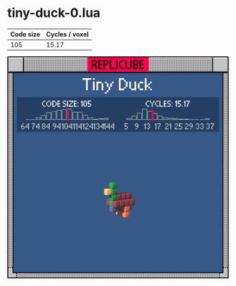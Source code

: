 # tiny-duck-0.lua

| Code size | Cycles / voxel |
| --------- | -------------- |
| 105       | 15.17          |

![](tiny-duck-0.png)
